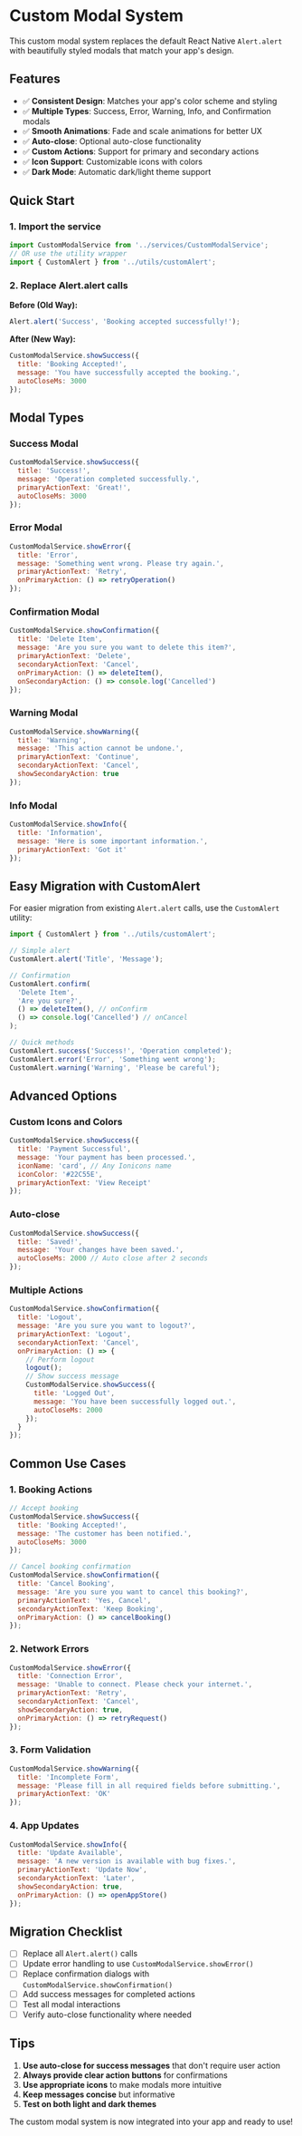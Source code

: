 # Custom Modal System

This custom modal system replaces the default React Native `Alert.alert` with beautifully styled modals that match your app's design.

## Features

- ✅ **Consistent Design**: Matches your app's color scheme and styling
- ✅ **Multiple Types**: Success, Error, Warning, Info, and Confirmation modals
- ✅ **Smooth Animations**: Fade and scale animations for better UX
- ✅ **Auto-close**: Optional auto-close functionality
- ✅ **Custom Actions**: Support for primary and secondary actions
- ✅ **Icon Support**: Customizable icons with colors
- ✅ **Dark Mode**: Automatic dark/light theme support

## Quick Start

### 1. Import the service
```javascript
import CustomModalService from '../services/CustomModalService';
// OR use the utility wrapper
import { CustomAlert } from '../utils/customAlert';
```

### 2. Replace Alert.alert calls

**Before (Old Way):**
```javascript
Alert.alert('Success', 'Booking accepted successfully!');
```

**After (New Way):**
```javascript
CustomModalService.showSuccess({
  title: 'Booking Accepted!',
  message: 'You have successfully accepted the booking.',
  autoCloseMs: 3000
});
```

## Modal Types

### Success Modal
```javascript
CustomModalService.showSuccess({
  title: 'Success!',
  message: 'Operation completed successfully.',
  primaryActionText: 'Great!',
  autoCloseMs: 3000
});
```

### Error Modal
```javascript
CustomModalService.showError({
  title: 'Error',
  message: 'Something went wrong. Please try again.',
  primaryActionText: 'Retry',
  onPrimaryAction: () => retryOperation()
});
```

### Confirmation Modal
```javascript
CustomModalService.showConfirmation({
  title: 'Delete Item',
  message: 'Are you sure you want to delete this item?',
  primaryActionText: 'Delete',
  secondaryActionText: 'Cancel',
  onPrimaryAction: () => deleteItem(),
  onSecondaryAction: () => console.log('Cancelled')
});
```

### Warning Modal
```javascript
CustomModalService.showWarning({
  title: 'Warning',
  message: 'This action cannot be undone.',
  primaryActionText: 'Continue',
  secondaryActionText: 'Cancel',
  showSecondaryAction: true
});
```

### Info Modal
```javascript
CustomModalService.showInfo({
  title: 'Information',
  message: 'Here is some important information.',
  primaryActionText: 'Got it'
});
```

## Easy Migration with CustomAlert

For easier migration from existing `Alert.alert` calls, use the `CustomAlert` utility:

```javascript
import { CustomAlert } from '../utils/customAlert';

// Simple alert
CustomAlert.alert('Title', 'Message');

// Confirmation
CustomAlert.confirm(
  'Delete Item',
  'Are you sure?',
  () => deleteItem(), // onConfirm
  () => console.log('Cancelled') // onCancel
);

// Quick methods
CustomAlert.success('Success!', 'Operation completed');
CustomAlert.error('Error', 'Something went wrong');
CustomAlert.warning('Warning', 'Please be careful');
```

## Advanced Options

### Custom Icons and Colors
```javascript
CustomModalService.showSuccess({
  title: 'Payment Successful',
  message: 'Your payment has been processed.',
  iconName: 'card', // Any Ionicons name
  iconColor: '#22C55E',
  primaryActionText: 'View Receipt'
});
```

### Auto-close
```javascript
CustomModalService.showSuccess({
  title: 'Saved!',
  message: 'Your changes have been saved.',
  autoCloseMs: 2000 // Auto close after 2 seconds
});
```

### Multiple Actions
```javascript
CustomModalService.showConfirmation({
  title: 'Logout',
  message: 'Are you sure you want to logout?',
  primaryActionText: 'Logout',
  secondaryActionText: 'Cancel',
  onPrimaryAction: () => {
    // Perform logout
    logout();
    // Show success message
    CustomModalService.showSuccess({
      title: 'Logged Out',
      message: 'You have been successfully logged out.',
      autoCloseMs: 2000
    });
  }
});
```

## Common Use Cases

### 1. Booking Actions
```javascript
// Accept booking
CustomModalService.showSuccess({
  title: 'Booking Accepted!',
  message: 'The customer has been notified.',
  autoCloseMs: 3000
});

// Cancel booking confirmation
CustomModalService.showConfirmation({
  title: 'Cancel Booking',
  message: 'Are you sure you want to cancel this booking?',
  primaryActionText: 'Yes, Cancel',
  secondaryActionText: 'Keep Booking',
  onPrimaryAction: () => cancelBooking()
});
```

### 2. Network Errors
```javascript
CustomModalService.showError({
  title: 'Connection Error',
  message: 'Unable to connect. Please check your internet.',
  primaryActionText: 'Retry',
  secondaryActionText: 'Cancel',
  showSecondaryAction: true,
  onPrimaryAction: () => retryRequest()
});
```

### 3. Form Validation
```javascript
CustomModalService.showWarning({
  title: 'Incomplete Form',
  message: 'Please fill in all required fields before submitting.',
  primaryActionText: 'OK'
});
```

### 4. App Updates
```javascript
CustomModalService.showInfo({
  title: 'Update Available',
  message: 'A new version is available with bug fixes.',
  primaryActionText: 'Update Now',
  secondaryActionText: 'Later',
  showSecondaryAction: true,
  onPrimaryAction: () => openAppStore()
});
```

## Migration Checklist

- [ ] Replace all `Alert.alert()` calls
- [ ] Update error handling to use `CustomModalService.showError()`
- [ ] Replace confirmation dialogs with `CustomModalService.showConfirmation()`
- [ ] Add success messages for completed actions
- [ ] Test all modal interactions
- [ ] Verify auto-close functionality where needed

## Tips

1. **Use auto-close for success messages** that don't require user action
2. **Always provide clear action buttons** for confirmations
3. **Use appropriate icons** to make modals more intuitive
4. **Keep messages concise** but informative
5. **Test on both light and dark themes**

The custom modal system is now integrated into your app and ready to use!